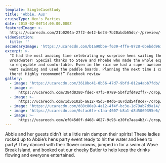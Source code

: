 ```yaml
---
template: SingleCaseStudy
title: 'Abbie, Aus'
cruiseType: Hen's Parties
date: 2018-02-06T14:00:00.000Z
featuredImage: >-
  https://ucarecdn.com/21b0204a-27f2-4e12-be24-7b20abdb65dc/-/preview/-/enhance/7/
videoSection:
  title: ''
secondaryImage: 'https://ucarecdn.com/b1a90bbe-f639-4ffe-8728-6bebdd9614f2/'
excerpt: >-
  “I had the most amazing time celebrating my surprise hens sailing the
  Broadwater! Special thanks to Steve and Phoebe who made the whole experience
  so enjoyable and comfortable. Even in the rain we had a super awesome time,
  went swimming and used the paddle boards. Planning the next time I can get on
  there! Highly recommend!” Facebook review 
gallery:
  - image: 'https://ucarecdn.com/3618bc41-8b56-47d7-9bfd-812a4abb7fdb/'
  - image: >-
      https://ucarecdn.com/384d0380-fdec-47f5-9789-5b4f2fd492ff/-/crop/1068x1456/0,0/-/preview/
  - image: >-
      https://ucarecdn.com/1d56102b-a612-45d5-84d6-167d2d54f8ce/-/crop/1200x1002/0,319/-/preview/
  - image: 'https://ucarecdn.com/d88c80a9-4a12-4f4f-bc3e-1d79ab7d9a14/'
  - image: 'https://ucarecdn.com/0cfac6fe-c1aa-4607-b8a1-d8d5069395e6/'
  - image: >-
      https://ucarecdn.com/ef045d0f-d468-4627-9c93-e30fe7aaa4b3/-/crop/1068x876/0,724/-/preview/
---
```

Abbie and her guests didn’t let a little rain dampen their spirits! These ladies rocked up to Abbie’s hens party event ready to hit the water and keen to party! They danced with their flower crowns, jumped in for a swim at Wave Break Island, and booked out our cheeky Butler to help keep the drinks flowing and everyone entertained.
